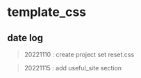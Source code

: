 # template_css
## date log
> 20221110 : 
create project
set reset.css

> 20221115 : add useful_site section
